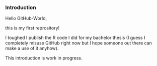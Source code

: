 ### Introduction

Hello GitHub-World,

this is my first reprository! 

I toughed I publish the R code I did for my bachelor thesis (I guess I completely misuse GitHub right now but I hope someone out there can make a use of it anyhow).

This introduction is work in progress.

